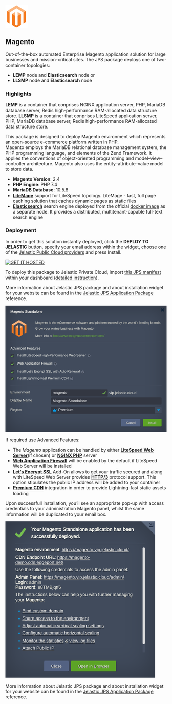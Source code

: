 [![Magento](images/magento.png)](../../../magento)
## Magento

Out-of-the-box automated Enterprise Magento application solution for large businesses and mission-critical sites. The JPS package deploys one of two-container topologies:

 - **LEMP** node and **Elasticsearch** node
or
 - **LLSMP** node and **Elasticsearch** node

### Highlights

**LEMP** is a container that conprises NGINX application server, PHP, MariaDB database server, Redis high-performance RAM-allocated data structure store.
**LLSMP** is a container that conprises LiteSpeed application server, PHP, MariaDB database server, Redis high-performance RAM-allocated data structure store.

This package is designed to deploy Magento environment which represents an open-source e-commerce platform written in PHP.<br />Magento employs the MariaDB relational database management system, the PHP programming language, and elements of the Zend Framework. It applies the conventions of object-oriented programming and model–view–controller architecture. Magento also uses the entity–attribute–value model to store data.

 * **Magento Version**: 2.4<br/>
 * **PHP Engine**: PHP 7.4<br/>
 * **MariaDB Database**: 10.5.8
 * **[LiteMage](https://www.litespeedtech.com/products/cache-plugins/magento-acceleration)** support for LiteSpeed topology. LiteMage - fast, full page caching solution that caches dynamic pages as static files 
 * **[Elasticsearch](https://www.elastic.co/elasticsearch/)** search engine deployed from the official [docker image](https://hub.docker.com/_/elasticsearch) as a separate node. It provides a distributed, multitenant-capable full-text search engine
 

### Deployment

In order to get this solution instantly deployed, click the **DEPLOY TO JELASTIC** button, specify your email address within the widget, choose one of the [Jelastic Public Cloud providers](https://jelastic.cloud) and press Install.

[![GET IT HOSTED](https://raw.githubusercontent.com/jelastic-jps/jpswiki/master/images/getithosted.png)](https://jelastic.com/install-application/?manifest=https://raw.githubusercontent.com/jelastic-jps/magento/master/magento/manifest.yml)

To deploy this package to Jelastic Private Cloud, import [this JPS manifest](manifest.yml) within your dashboard ([detailed instruction](https://docs.jelastic.com/environment-export-import#import)).

More information about Jelastic JPS package and about installation widget for your website can be found in the [Jelastic JPS Application Package](https://github.com/jelastic-jps/jpswiki/wiki/Jelastic-JPS-Application-Package) reference.

![WP Install](images/install.png)

If required use Advanced Features:  

  * The *Magento* application can be handled by either **[LiteSpeed Web Server](https://jelastic.com/blog/litespeed-web-server/)**(if chosen) or **[NGINX PHP](https://docs.jelastic.com/nginx-php)** server  
  * **[Web Application Firewall](https://docs.jelastic.com/litespeed-web-server/)** will be enabled by the default if LiteSpeed Web Server will be installed
  * **[Let's Encrypt SSL](https://jelastic.com/blog/free-ssl-certificates-with-lets-encrypt/)** Add-On allows to get your traffic secured and along with LiteSpeed Web Server provides **[HTTP/3](https://docs.jelastic.com/http3)** protocol support. This option stipulates the public IP address will be added to your container  
  * **[Premium CDN](https://jelastic.com/blog/enterprise-cdn-verizon-integration/)** integration in order to provide Lightning-fast static assets loading  

Upon successfull installation, you’ll see an appropriate pop-up with access credentials to your administration Magento panel, whilst the same information will be duplicated to your email box.

![WP Installed](images/success.png)

More information about Jelastic JPS package and about installation widget for your website can be found in the [Jelastic JPS Application Package](https://github.com/jelastic-jps/jpswiki/wiki/Jelastic-JPS-Application-Package) reference.
